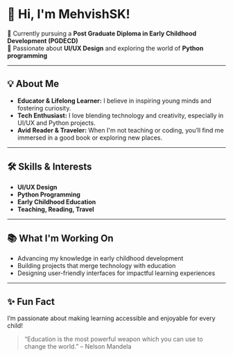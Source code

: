 # 👋 Hi, I'm MehvishSK!

🌱 Currently pursuing a **Post Graduate Diploma in Early Childhood Development (PGDECD)**  
🎨 Passionate about **UI/UX Design** and exploring the world of **Python programming**

---

## 💡 About Me

- **Educator & Lifelong Learner:** I believe in inspiring young minds and fostering curiosity.  
- **Tech Enthusiast:** I love blending technology and creativity, especially in UI/UX and Python projects.  
- **Avid Reader & Traveler:** When I'm not teaching or coding, you’ll find me immersed in a good book or exploring new places.

---

## 🛠️ Skills & Interests

- **UI/UX Design**
- **Python Programming**
- **Early Childhood Education**
- **Teaching, Reading, Travel**

---

## 📚 What I'm Working On

- Advancing my knowledge in early childhood development  
- Building projects that merge technology with education  
- Designing user-friendly interfaces for impactful learning experiences

---

## ✨ Fun Fact

I’m passionate about making learning accessible and enjoyable for every child!

<!-- Optionally add your social links below! -->
<!--
## 🌐 Connect with Me

- [LinkedIn](YOUR-LINKEDIN-URL)
- [Twitter](YOUR-TWITTER-URL)
- [Personal Website](YOUR-WEBSITE-URL)
-->


> “Education is the most powerful weapon which you can use to change the world.” – Nelson Mandela
